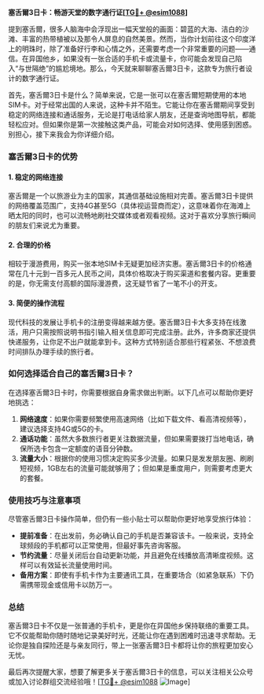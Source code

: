 **塞舌爾3日卡：畅游天堂的数字通行证[[TG💪+ @esim1088](https://t.me/s/esim1088)]**

提到塞舌爾，很多人脑海中会浮现出一幅天堂般的画面：碧蓝的大海、洁白的沙滩、丰富的热带植被以及那令人屏息的自然美景。然而，当你计划前往这个印度洋上的明珠时，除了准备好行李和心情之外，还需要考虑一个非常重要的问题——通信。在异国他乡，如果没有一张合适的手机卡或流量卡，你可能会发现自己陷入“与世隔绝”的尴尬境地。那么，今天就来聊聊塞舌爾3日卡，这款专为旅行者设计的数字通行证。

首先，塞舌爾3日卡是什么？简单来说，它是一张可以在塞舌爾短期使用的本地SIM卡。对于经常出国的人来说，这种卡并不陌生。它能让你在塞舌爾期间享受到稳定的网络连接和通话服务，无论是打电话给家人朋友，还是查询地图导航，都能轻松应对。但如果你是第一次接触这类产品，可能会对如何选择、使用感到困惑。别担心，接下来我会为你详细介绍。

### 塞舌爾3日卡的优势

#### 1. 稳定的网络连接
塞舌爾是一个以旅游业为主的国家，其通信基础设施相对完善。塞舌爾3日卡提供的网络覆盖范围广，支持4G甚至5G（具体视运营商而定），这意味着你在海滩上晒太阳的同时，也可以流畅地刷社交媒体或者观看视频。这对于喜欢分享旅行瞬间的朋友们来说尤为重要。

#### 2. 合理的价格
相较于漫游费用，购买一张本地SIM卡无疑更加经济实惠。塞舌爾3日卡的价格通常在几十元到一百多元人民币之间，具体价格取决于购买渠道和套餐内容。更重要的是，你无需支付高额的国际漫游费，这无疑节省了一笔不小的开支。

#### 3. 简便的操作流程
现代科技的发展让手机卡的注册变得越来越方便。塞舌爾3日卡大多支持在线激活，用户只需按照说明书指引输入相关信息即可完成注册。此外，许多商家还提供快递服务，让你足不出户就能拿到卡。这种方式特别适合那些行程紧张、不想浪费时间排队办理手续的旅行者。

### 如何选择适合自己的塞舌爾3日卡？

在选择塞舌爾3日卡时，你需要根据自身需求做出判断。以下几点可以帮助你更好地挑选：

1. **网络速度**：如果你需要频繁使用高速网络（比如下载文件、看高清视频等），建议选择支持4G或5G的卡。
2. **通话功能**：虽然大多数旅行者更关注数据流量，但如果需要拨打当地电话，确保所选卡包含一定额度的语音分钟数。
3. **流量大小**：根据你的使用习惯决定购买多少流量。如果只是发发朋友圈、刷刷短视频，1GB左右的流量可能就够用了；但如果是重度用户，则需要考虑更大的套餐。

### 使用技巧与注意事项

尽管塞舌爾3日卡操作简单，但仍有一些小贴士可以帮助你更好地享受旅行体验：

- **提前准备**：在出发前，务必确认自己的手机是否兼容该卡。一般来说，支持全球频段的手机都可以正常使用，但最好事先咨询客服。
- **节约流量**：尽量关闭后台自动更新功能，并且避免在线播放高清晰度视频。这样可以有效延长流量使用时间。
- **备用方案**：即使有手机卡作为主要通讯工具，在重要场合（如紧急联系）下仍需携带现金或信用卡以防万一。

### 总结

塞舌爾3日卡不仅是一张普通的手机卡，更是你在异国他乡保持联络的重要工具。它不仅能帮助你随时随地记录美好时光，还能让你在遇到困难时迅速寻求帮助。无论你是独自探险还是与亲友同行，带上一张塞舌爾3日卡都将让你的旅程更加安心无忧。

最后再次提醒大家，想要了解更多关于塞舌爾3日卡的信息，可以关注相关公众号或加入讨论群组交流经验哦！[[TG💪+ @esim1088](https://t.me/s/esim1088) ![Image](https://i.postimg.cc/4NQfJmqS/Snipaste-2025-05-13-00-14-12.png)]